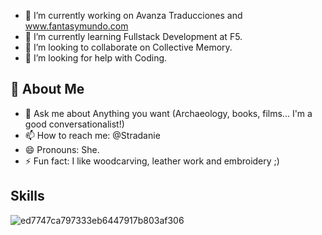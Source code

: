 - 🔭 I’m currently working on Avanza Traducciones and www.fantasymundo.com
- 🌱 I’m currently learning Fullstack Development at F5.
- 👯 I’m looking to collaborate on Collective Memory.
- 🤔 I’m looking for help with Coding.
<h2>🚀 About Me</h2>

- 💬 Ask me about Anything you want (Archaeology, books, films... I'm a good conversationalist!)
- 📫 How to reach me: @Stradanie
- 😄 Pronouns: She.
- ⚡ Fun fact: I like woodcarving, leather work and embroidery ;)
<h2>Skills</h2>

![ed7747ca797333eb6447917b803af306](https://user-images.githubusercontent.com/116891081/203617459-0920e5c1-f3aa-4d58-8bae-9d8f00a86038.gif)
